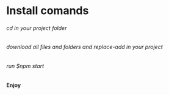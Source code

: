 # Install comands
###### cd in your project folder
###### download all files and folders and replace-add in your project
###### run $npm start
#### Enjoy

